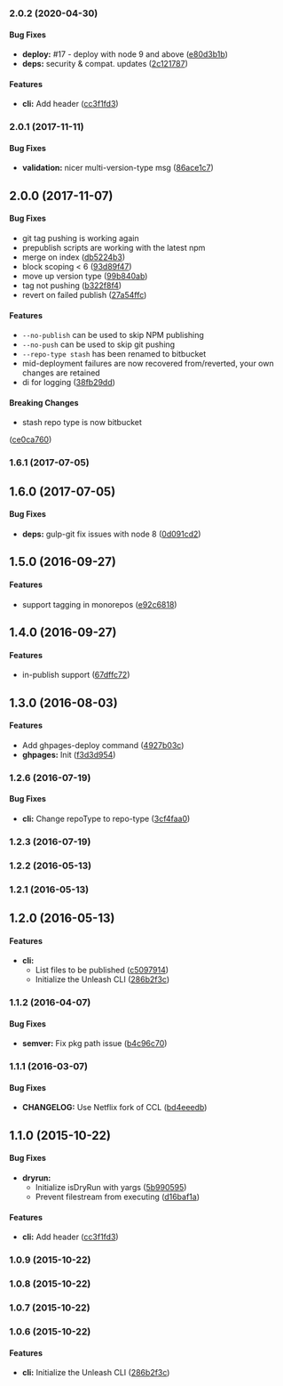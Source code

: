 <a name="2.0.2"></a>
### 2.0.2 (2020-04-30)


#### Bug Fixes

* **deploy:** #17 - deploy with node 9 and above ([e80d3b1b](https://github.com/netflix/unleash/commit/e80d3b1b))
* **deps:** security & compat. updates ([2c121787](https://github.com/netflix/unleash/commit/2c121787))


#### Features

* **cli:** Add header ([cc3f1fd3](https://github.com/netflix/unleash/commit/cc3f1fd3))


<a name="2.0.1"></a>
### 2.0.1 (2017-11-11)


#### Bug Fixes

* **validation:** nicer multi-version-type msg ([86ace1c7](https://github.com/netflix/unleash/commit/86ace1c7))


<a name="2.0.0"></a>
## 2.0.0 (2017-11-07)


#### Bug Fixes

* git tag pushing is working again
* prepublish scripts are working with the latest npm
* merge on index ([db5224b3](https://github.com/netflix/unleash/commit/db5224b3))
* block scoping < 6 ([93d89f47](https://github.com/netflix/unleash/commit/93d89f47))
* move up version type ([99b840ab](https://github.com/netflix/unleash/commit/99b840ab))
* tag not pushing ([b322f8f4](https://github.com/netflix/unleash/commit/b322f8f4))
* revert on failed publish ([27a54ffc](https://github.com/netflix/unleash/commit/27a54ffc))


#### Features

* `--no-publish` can be used to skip NPM publishing
* `--no-push` can be used to skip git pushing
* `--repo-type stash` has been renamed to bitbucket
* mid-deployment failures are now recovered from/reverted, your own changes are retained
* di for logging ([38fb29dd](https://github.com/netflix/unleash/commit/38fb29dd))


#### Breaking Changes

* stash repo type is now bitbucket

 ([ce0ca760](https://github.com/netflix/unleash/commit/ce0ca760))


<a name="1.6.1"></a>
### 1.6.1 (2017-07-05)


<a name="1.6.0"></a>
## 1.6.0 (2017-07-05)


#### Bug Fixes

* **deps:** gulp-git fix issues with node 8 ([0d091cd2](https://github.com/netflix/unleash/commit/0d091cd2))


<a name="1.5.0"></a>
## 1.5.0 (2016-09-27)


#### Features

* support tagging in monorepos ([e92c6818](https://github.com/netflix/unleash/commit/e92c6818))


<a name="1.4.0"></a>
## 1.4.0 (2016-09-27)


#### Features

* in-publish support ([67dffc72](https://github.com/netflix/unleash/commit/67dffc72))


<a name="1.3.0"></a>
## 1.3.0 (2016-08-03)


#### Features

* Add ghpages-deploy command ([4927b03c](https://github.com/netflix/unleash/commit/4927b03c))
* **ghpages:** Init ([f3d3d954](https://github.com/netflix/unleash/commit/f3d3d954))


<a name="1.2.6"></a>
### 1.2.6 (2016-07-19)


#### Bug Fixes

* **cli:** Change repoType to repo-type ([3cf4faa0](https://github.com/jameswomack/unleash/commit/3cf4faa0))


<a name="1.2.3"></a>
### 1.2.3 (2016-07-19)


<a name="1.2.2"></a>
### 1.2.2 (2016-05-13)


<a name="1.2.1"></a>
### 1.2.1 (2016-05-13)


<a name="1.2.0"></a>
## 1.2.0 (2016-05-13)


#### Features

* **cli:**
  * List files to be published ([c5097914](https://github.com/jameswomack/unleash/commit/c5097914))
  * Initialize the Unleash CLI ([286b2f3c](https://github.com/jameswomack/unleash/commit/286b2f3c))


<a name="1.1.2"></a>
### 1.1.2 (2016-04-07)


#### Bug Fixes

* **semver:** Fix pkg path issue ([b4c96c70](https://github.com/jameswomack/unleash/commit/b4c96c70))


<a name="1.1.1"></a>
### 1.1.1 (2016-03-07)


#### Bug Fixes

* **CHANGELOG:** Use Netflix fork of CCL ([bd4eeedb](https://github.com/jameswomack/unleash/commit/bd4eeedb))


<a name="1.1.0"></a>
## 1.1.0 (2015-10-22)


#### Bug Fixes

* **dryrun:**
  * Initialize isDryRun with yargs ([5b990595](https://github.com/jameswomack/unleash/commit/5b990595))
  * Prevent filestream from executing ([d16baf1a](https://github.com/jameswomack/unleash/commit/d16baf1a))


#### Features

* **cli:** Add header ([cc3f1fd3](https://github.com/jameswomack/unleash/commit/cc3f1fd3))


<a name="1.0.9"></a>
### 1.0.9 (2015-10-22)


<a name="1.0.8"></a>
### 1.0.8 (2015-10-22)


<a name="1.0.7"></a>
### 1.0.7 (2015-10-22)


<a name="1.0.6"></a>
### 1.0.6 (2015-10-22)


#### Features

* **cli:** Initialize the Unleash CLI ([286b2f3c](https://github.com/jameswomack/unleash/commit/286b2f3c))

